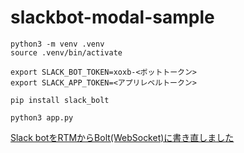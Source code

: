 # slackbot-modal-sample

    python3 -m venv .venv
    source .venv/bin/activate
  
    export SLACK_BOT_TOKEN=xoxb-<ボットトークン>
    export SLACK_APP_TOKEN=<アプリレベルトークン>
  
    pip install slack_bolt

    python3 app.py

[Slack botをRTMからBolt(WebSocket)に書き直しました](https://tech.fjct.fujitsu.com/entry/2021/12/03/160240)
